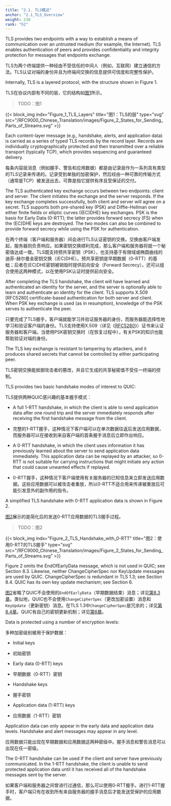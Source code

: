 ```yaml
---
title: "2.1. TLS概述"
anchor: "2.1_TLS_Overview"
weight: 210
rank: "h2"
---
```


TLS provides two endpoints with a way to establish a means of communication over an untrusted medium (for example, the Internet). TLS enables authentication of peers and provides confidentiality and integrity protection for messages that endpoints exchange.

TLS为两个终端提供一种经由不受信任的中间人（例如，互联网）建立通信的方法。TLS认证对端的身份并且为终端间交换的信息提供可信度和完整性保护。

Internally, TLS is a layered protocol, with the structure shown in Figure 1.

TLS在协议内部有不同的层，它的结构如[图1]()所示。

> TODO：图1

{{< block_img
indx="Figure_1_TLS_Layers"
title="图1：TLS的层"
type="svg"
src="/RFC9000_Chinese_Translation/images/Figure_2_States_for_Sending_Parts_of_Streams.svg" >}}

Each content-layer message (e.g., handshake, alerts, and application data) is carried as a series of typed TLS records by the record layer. Records are individually cryptographically protected and then transmitted over a reliable transport (typically TCP), which provides sequencing and guaranteed delivery.

每条内容层消息（例如握手、警告和应用数据）都是由记录层作为一系列具有类型的TLS记录来传递的。记录受到单独的加密保护，然后经由一种可靠的传输方式（通常是TCP）被发送出去，可靠是指它提供有序且受保证的交付。

The TLS authenticated key exchange occurs between two endpoints: client and server. The client initiates the exchange and the server responds. If the key exchange completes successfully, both client and server will agree on a secret. TLS supports both pre-shared key (PSK) and Diffie-Hellman over either finite fields or elliptic curves ((EC)DHE) key exchanges. PSK is the basis for Early Data (0-RTT); the latter provides forward secrecy (FS) when the (EC)DHE keys are destroyed. The two modes can also be combined to provide forward secrecy while using the PSK for authentication.

在两个终端（客户端和服务器）间会进行TLS认证密钥的交换。交换由客户端发起，服务器则负责响应。如果密钥交换顺利完成，那么客户端和服务器将就一个秘密值达成一致。TLS既支持预共享密钥（PSK），也支持基于有限域或椭圆曲线的迪菲-赫尔曼金密钥交换（(EC)DHE）。预共享密钥是早期数据（0-RTT）的基础；后者在(EC)DHE密钥被销毁时提供前向安全（Forward Secrecy）。还可以组合使用这两种模式，以在使用PSK认证时提供前向安全。

After completing the TLS handshake, the client will have learned and authenticated an identity for the server, and the server is optionally able to learn and authenticate an identity for the client. TLS supports X.509 [RFC5280] certificate-based authentication for both server and client. When PSK key exchange is used (as in resumption), knowledge of the PSK serves to authenticate the peer.

只要完成了TLS握手，客户端就能学习并验证服务器的身份，而服务器能选择性地学习和验证客户端的身份。TLS支持使用X.509（详见《[RFC5280]()》）证书来认证服务器和客户端。当使用PSK密钥交换时（在恢复过程中），有关PSK的知识也能帮助验证对端的身份。

The TLS key exchange is resistant to tampering by attackers, and it produces shared secrets that cannot be controlled by either participating peer.

TLS密钥交换能抵御攻击者的篡改，并且它生成的共享秘密值不受任一终端的控制。

TLS provides two basic handshake modes of interest to QUIC:

TLS提供两种QUIC感兴趣的基本握手模式：

* A full 1-RTT handshake, in which the client is able to send application data after one round trip and the server immediately responds after receiving the first handshake message from the client.

* 完整的1-RTT握手，这种情况下客户端可以在单次数据往返后发送应用数据，而服务器可以在接收到来自客户端的首条握手消息后立即作出响应。

* A 0-RTT handshake, in which the client uses information it has previously learned about the server to send application data immediately. This application data can be replayed by an attacker, so 0-RTT is not suitable for carrying instructions that might initiate any action that could cause unwanted effects if replayed.

* 0-RTT握手，这种情况下客户端使用有关服务器的已知信息来立即发送应用数据。这些应用数据可以被攻击者重放，所以0-RTT不适合用来传递被重放后可能引发意外的副作用的指令。

A simplified TLS handshake with 0-RTT application data is shown in Figure 2.

[图2]()展示的是简化后的发送0-RTT应用数据的TLS握手过程。

> TODO：图2

{{< block_img
indx="Figure_2_TLS_Handshake_with_0-RTT"
title="图2：使用0-RTT的TLS握手"
type="svg"
src="/RFC9000_Chinese_Translation/images/Figure_2_States_for_Sending_Parts_of_Streams.svg" >}}

Figure 2 omits the EndOfEarlyData message, which is not used in QUIC; see Section 8.3. Likewise, neither ChangeCipherSpec nor KeyUpdate messages are used by QUIC. ChangeCipherSpec is redundant in TLS 1.3; see Section 8.4. QUIC has its own key update mechanism; see Section 6.

[图2]()省略了QUIC不会使用的`EndOfEarlyData`（早期数据结束）消息；详见[第8.3章]()。类似地，QUIC也不会使用`ChangeCipherSpec`（更改加密设置）消息和`KeyUpdate`（更新密钥）消息。在TLS 1.3中`ChangeCipherSpec`是冗余的；详见[第8.4章]()。QUIC有自己的密钥更新机制；详见[第6章]()。

Data is protected using a number of encryption levels:

多种加密级别被用于保护数据：

* Initial keys

* 初始密钥

* Early data (0-RTT) keys

* 早期数据（0-RTT）密钥

* Handshake keys

* 握手密钥

* Application data (1-RTT) keys

* 应用数据（1-RTT）密钥

Application data can only appear in the early data and application data levels. Handshake and alert messages may appear in any level.

应用数据只能出现在早期数据和应用数据这两种密级中。握手消息和警告消息可以出现在任一密级。

The 0-RTT handshake can be used if the client and server have previously communicated. In the 1-RTT handshake, the client is unable to send protected application data until it has received all of the handshake messages sent by the server.

如果客户端和服务器之间曾进行过通信，那么可以使用0-RTT握手。进行1-RTT握手时，客户端只有在收到所有来自服务器的握手消息后才能发送受保护的应用数据。
